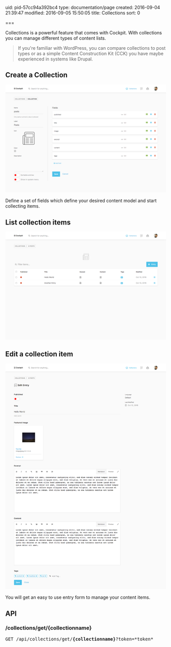 uid: pid-57cc94a392bc4
type: documentation/page
created: 2016-09-04 21:39:47
modified: 2016-09-05 15:50:05
title: Collections
sort: 0

===

Collections is a powerful feature that comes with Cockpit.
With collections you can manage different types of content lists.

> If you're familiar with WordPress, you can compare collections to post types
> or as a simple Content Construction Kit (CCK) you have maybe experienced in systems like Drupal.


## Create a Collection

![Create Collection](create.png)

Define a set of fields which define your desired content model and start collecting items.

## List collection items

![List Collection Items](list.png)

## Edit a collection item

![Edit Collection Item](edit.png)

You will get an easy to use entry form to manage your content items.

## API

### /collections/get/{collectionname}



<div class="browser uk-display-block">
<div class="browser-title-bar">
    <div class="close"></div>
    <div class="min"></div>
    <div class="max"></div>
</div>
<div class="browser-content uk-position-relative uk-contrast">
<pre class="uk-panel-space uk-margin-remove uk-text-left uk-text-h5 console">
GET /api/collections/get/<strong>{collectionname}</strong><span class="uk-text-muted">?token=*token*</span>
</pre>
</div>
</div>
